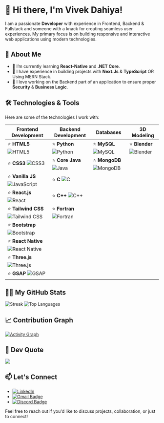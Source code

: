 # 👋 Hi there, I'm Vivek Dahiya!

I am a passionate **Developer** with experience in Frontend, Backend & Fullstack and someone with a knack for creating seamless user experiences. My primary focus is on building responsive and interactive web applications using modern technologies.

## 🚀 About Me
- 🌱 I’m currently learning **React-Native** and **.NET Core**.
- 💼 I have experience in building projects with **Next.Js** & **TypeScript** OR Using MERN Stack.
- 🎨 I love working on the Backend part of an application to ensure proper **Security** & **Business Logic**.

## 🛠️ Technologies & Tools
Here are some of the technologies I work with:

| Frontend Development                                       | Backend Development                                       | Databases                  | 3D Modeling                      |
|-----------------------------------------------------------|----------------------------------------------------------|---------------------------|----------------------------------|
| ⭐ **HTML5** ![HTML5](https://img.shields.io/badge/HTML5-E34F26?style=flat-square&logo=html5&logoColor=white)  | ⭐ **Python** ![Python](https://img.shields.io/badge/Python-3776AB?style=flat-square&logo=python&logoColor=white) | ⭐ **MySQL** ![MySQL](https://img.shields.io/badge/MySQL-4479A1?style=flat-square&logo=mysql&logoColor=white) | ⭐ **Blender** ![Blender](https://img.shields.io/badge/Blender-F5792A?style=flat-square&logo=blender&logoColor=white) |
| ⭐ **CSS3** ![CSS3](https://img.shields.io/badge/CSS3-1572B6?style=flat-square&logo=css3&logoColor=white)       | ⭐ **Core Java** ![Java](https://img.shields.io/badge/Java-E34F26?style=flat-square&logo=java&logoColor=white) | ⭐ **MongoDB** ![MongoDB](https://img.shields.io/badge/MongoDB-47A248?style=flat-square&logo=mongodb&logoColor=white) |                                  |
| ⭐ **Vanilla JS** ![JavaScript](https://img.shields.io/badge/JavaScript-F7DF1E?style=flat-square&logo=javascript&logoColor=black) | ⭐ **C** ![C](https://img.shields.io/badge/C-A8B400?style=flat-square&logo=c&logoColor=white) |                           |                                  |
| ⭐ **React.js** ![React](https://img.shields.io/badge/React-61DAFB?style=flat-square&logo=react&logoColor=black) | ⭐ **C++** ![C++](https://img.shields.io/badge/C++-00599C?style=flat-square&logo=c%2B%2B&logoColor=white) |                           |                                  |
| ⭐ **Tailwind CSS** ![Tailwind CSS](https://img.shields.io/badge/Tailwind_CSS-38B2AC?style=flat-square&logo=tailwind-css&logoColor=white) | ⭐ **Fortran** ![Fortran](https://img.shields.io/badge/Fortran-005C9A?style=flat-square&logo=fortran&logoColor=white) |                           |                                  |
| ⭐ **Bootstrap** ![Bootstrap](https://img.shields.io/badge/Bootstrap-563D7C?style=flat-square&logo=bootstrap&logoColor=white) |                                                          |                           |                                  |
| ⭐ **React Native** ![React Native](https://img.shields.io/badge/React_Native-61DAFB?style=flat-square&logo=react-native&logoColor=black) |                                                          |                           |                                  |
| ⭐ **Three.js** ![Three.js](https://img.shields.io/badge/Three.js-000000?style=flat-square&logo=three.js&logoColor=white) |                                                          |                           |                                  |
| ⭐ **GSAP** ![GSAP](https://img.shields.io/badge/GSAP-88CC00?style=flat-square&logo=greensock&logoColor=white) |                                                          |                           |                                  |

## 🧑‍💻 My GitHub Stats

![Streak](https://streak-stats.demolab.com?user=VivekDahiya06&theme=chartreuse-dark)
![Top Languages](https://github-readme-stats.vercel.app/api/top-langs/?username=VivekDahiya06&layout=compact&theme=chartreuse-dark)

## 📈 Contribution Graph

[![Activity Graph](https://github-readme-activity-graph.vercel.app/graph?username=VivekDahiya06&theme=chartreuse-dark)](https://github.com/ashutosh00710/github-readme-activity-graph)

## 🧠 Dev Quote

![](https://quotes-github-readme.vercel.app/api?type=vertical&theme=chartreuse-dark)



## 📫 Let's Connect
- [![LinkedIn](https://img.shields.io/badge/LinkedIn-0A66C2?style=flat&logo=linkedin&logoColor=white)](https://www.linkedin.com/in/vivek-dahiya-176ba6226?utm_source=share&utm_campaign=share_via&utm_content=profile&utm_medium=android_app)
- [![Gmail Badge](https://img.shields.io/badge/-Gmail-red?style=flat-square&logo=Gmail&logoColor=white&link=mailto:your.email@example.com)](mailto:vivekdahiya312@gmail.com)
- [![Discord Badge](https://img.shields.io/badge/-Discord-7289DA?style=flat-square&logo=discord&logoColor=white&link=https://discord.gg/yourinvitelink)](https://discord.gg/yourinvitelink)


Feel free to reach out if you'd like to discuss projects, collaboration, or just to connect!

